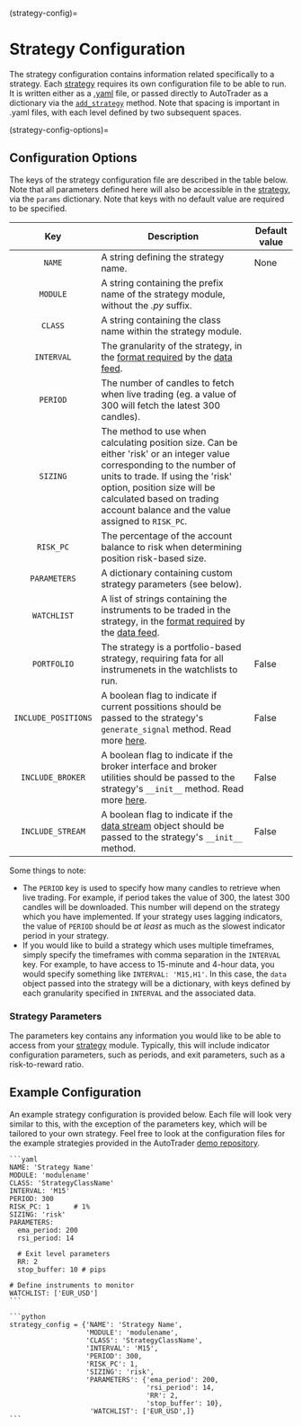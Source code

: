 (strategy-config)=
# Strategy Configuration


The strategy configuration contains information related specifically to a strategy. Each [strategy](trading-strategy) requires
its own configuration file to be able to run. It is written either as a 
[.yaml](https://www.redhat.com/en/topics/automation/what-is-yaml) file, or passed directly to AutoTrader as a dictionary via the
[`add_strategy`](autotrader-add-strategy) method. 
Note that spacing is important in .yaml files, with each level defined by two subsequent spaces.


(strategy-config-options)=
## Configuration Options
The keys of the strategy configuration file are described in the table below. Note that all parameters defined here will 
also be accessible in the [strategy](trading-strategy), via the `params` dictionary. Note that keys with no
default value are required to be specified.

| Key | Description | Default value |
|:---:|-------------| ------------- |
|`NAME`| A string defining the strategy name. | None |
|`MODULE`| A string containing the prefix name of the strategy module, without the *.py* suffix. | | 
|`CLASS`| A string containing the class name within the strategy module. | | 
|`INTERVAL`| The granularity of the strategy, in the [format required](autodata-docs) by the [data feed](autotrader-configure). | | 
|`PERIOD`| The number of candles to fetch when live trading (eg. a value of 300 will fetch the latest 300 candles). | | 
|`SIZING`| The method to use when calculating position size. Can be either 'risk' or an integer value corresponding to the number of units to trade. If using the 'risk' option, position size will be calculated based on trading account balance and the value assigned to `RISK_PC`.| | 
|`RISK_PC`| The percentage of the account balance to risk when determining position risk-based size.| |
|`PARAMETERS`| A dictionary containing custom strategy parameters (see below).| |
|`WATCHLIST`| A list of strings containing the instruments to be traded in the strategy, in the [format required](autodata-docs) by the [data feed](autotrader-configure). | | 
| `PORTFOLIO` | The strategy is a portfolio-based strategy, requiring fata for all instrumenets in the watchlists to run. | False |
|`INCLUDE_POSITIONS`| A boolean flag to indicate if current possitions should be passed to the strategy's `generate_signal` method. Read more [here](generate-signal-boilerplate). | False | 
|`INCLUDE_BROKER`| A boolean flag to indicate if the broker interface and broker utilities should be passed to the strategy's `__init__` method. Read more [here](strategy-broker-access). | False |
|`INCLUDE_STREAM`| A boolean flag to indicate if the [data stream](utils-datastream) object should be passed to the strategy's `__init__` method. | False |

Some things to note:
- The `PERIOD` key is used to specify how many candles to retrieve when live trading. For example, if period takes the value of 300, the 
latest 300 candles will be downloaded. This number will depend on the strategy which you have implemented. If your strategy 
uses lagging indicators, the value of `PERIOD` should be *at least* as much as the slowest indicator period in your strategy.
- If you would like to build a strategy which uses multiple timeframes, simply specify the timeframes with comma separation in
the `INTERVAL` key. For example, to have access to 15-minute and 4-hour data, you would specify something like `INTERVAL: 'M15,H1'`.
In this case, the `data` object passed into the strategy will be a dictionary, with keys defined by each granularity specified
in `INTERVAL` and the associated data.


### Strategy Parameters
The parameters key contains any information you would like to be able to access from your [strategy](trading-strategy) module. 
Typically, this will include indicator configuration parameters, such as periods, and exit parameters, such as a risk-to-reward 
ratio.


## Example Configuration
An example strategy configuration is provided below. Each file will look very similar to this, with the exception of the 
parameters key, which will be tailored to your own strategy. Feel free to look at the configuration files for the example
strategies provided in the AutoTrader [demo repository](https://github.com/kieran-mackle/autotrader-demo/tree/main/config).

````{tab} YAML File
```yaml
NAME: 'Strategy Name'
MODULE: 'modulename'
CLASS: 'StrategyClassName'
INTERVAL: 'M15'
PERIOD: 300
RISK_PC: 1      # 1%
SIZING: 'risk'
PARAMETERS:
  ema_period: 200
  rsi_period: 14
  
  # Exit level parameters
  RR: 2
  stop_buffer: 10 # pips

# Define instruments to monitor
WATCHLIST: ['EUR_USD']
```
````
````{tab} Dictionary Form
```python
strategy_config = {'NAME': 'Strategy Name',
                   'MODULE': 'modulename',
                   'CLASS': 'StrategyClassName',
                   'INTERVAL': 'M15',
                   'PERIOD': 300,
                   'RISK_PC': 1,
                   'SIZING': 'risk',
                   'PARAMETERS': {'ema_period': 200,
                                  'rsi_period': 14,
                                  'RR': 2,
                                  'stop_buffer': 10},
                    'WATCHLIST': ['EUR_USD',]}
```
````